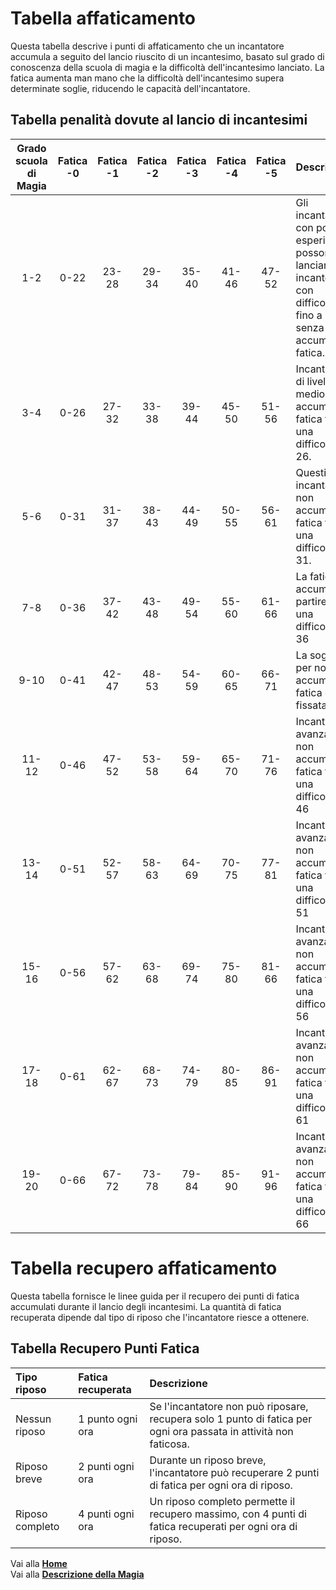 # Tabella affaticamento
Questa tabella descrive i punti di affaticamento che un incantatore accumula a seguito del lancio riuscito di un incantesimo, basato sul grado di conoscenza della scuola di magia e la difficoltà dell'incantesimo lanciato. La fatica aumenta man mano che la difficoltà dell'incantesimo supera determinate soglie, riducendo le capacità dell'incantatore.

## Tabella penalità dovute al lancio di incantesimi

| Grado scuola di Magia | Fatica -0 | Fatica -1 | Fatica -2 | Fatica -3 | Fatica -4 | Fatica -5 | Descrizione                                                                                                        |
| :-------------------: | :-------: | :-------: | :-------: | :-------: | :-------: | :-------: | :----------------------------------------------------------------------------------------------------------------- |
| 1-2                   | 0-22      | 23-28     | 29-34     | 35-40     | 41-46     | 47-52     | Gli incantatori con poca esperienza possono lanciare incantesimi con difficoltà fino a 22 senza accumulare fatica. |
| 3-4                   | 0-26      | 27-32     | 33-38     | 39-44     | 45-50     | 51-56     | Incantatori di livello medio non accumulano fatica fino a una difficoltà di 26.                                    |
| 5-6                   | 0-31      | 31-37     | 38-43     | 44-49     | 50-55     | 56-61     | Questi incantatori non accumulano fatica fino a una difficoltà di 31.                                              |
| 7-8                   | 0-36      | 37-42     | 43-48     | 49-54     | 55-60     | 61-66     | La fatica si accumula a partire da una difficoltà di 36                                                            |
| 9-10                  | 0-41      | 42-47     | 48-53     | 54-59     | 60-65     | 66-71     | La soglia per non accumulare fatica è fissata a 41                                                                 |
| 11-12                 | 0-46      | 47-52     | 53-58     | 59-64     | 65-70     | 71-76     | Incantatori avanzati non accumulano fatica fino a una difficoltà di 46                                             |
| 13-14                 | 0-51      | 52-57     | 58-63     | 64-69     | 70-75     | 77-81     | Incantatori avanzati non accumulano fatica fino a una difficoltà di 51                                             |
| 15-16                 | 0-56      | 57-62     | 63-68     | 69-74     | 75-80     | 81-66     | Incantatori avanzati non accumulano fatica fino a una difficoltà di 56                                             |
| 17-18                 | 0-61      | 62-67     | 68-73     | 74-79     | 80-85     | 86-91     | Incantatori avanzati non accumulano fatica fino a una difficoltà di 61                                             |
| 19-20                 | 0-66      | 67-72     | 73-78     | 79-84     | 85-90     | 91-96     | Incantatori avanzati non accumulano fatica fino a una difficoltà di 66                                             |

# Tabella recupero affaticamento
Questa tabella fornisce le linee guida per il recupero dei punti di fatica accumulati durante il lancio degli incantesimi. La quantità di fatica recuperata dipende dal tipo di riposo che l'incantatore riesce a ottenere.

## Tabella Recupero Punti Fatica

|   Tipo riposo   | Fatica recuperata | Descrizione                                                                                                       |
| :-------------- | :---------------- | :---------------------------------------------------------------------------------------------------------------- |
| Nessun riposo   | 1 punto ogni ora  | Se l'incantatore non può riposare, recupera solo 1 punto di fatica per ogni ora passata in attività non faticosa. |
| Riposo breve    | 2 punti ogni ora  | Durante un riposo breve, l'incantatore può recuperare 2 punti di fatica per ogni ora di riposo.                   |
| Riposo completo | 4 punti ogni ora  | Un riposo completo permette il recupero massimo, con 4 punti di fatica recuperati per ogni ora di riposo.         |

Vai alla [**Home**](https://crypticsentinel.github.io/Open-Source-GDR/)  
Vai alla [**Descrizione della Magia**](https://crypticsentinel.github.io/Open-Source-GDR/Magia%20Libera/00%20-%20Descrizione%20Magia%20Libera)

